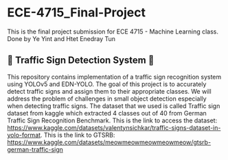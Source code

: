 # ECE-4715_Final-Project
This is the final project submission for ECE 4715 - Machine Learning class. Done by Ye Yint and Htet Enedray Tun
## 🚀 Traffic Sign Detection System 🎯

  This repository contains implementation of a traffic sign recognition system using YOLOv5 and EDN-YOLO. The goal of this project is to accurately detect traffic signs and assign them to their appropriate classes. We will address the problem of challenges in small object detection especially when detecting traffic signs. The dataset that we used is called Traffic sign dataset from kaggle which extracted 4 classes out of 40 from German Traffic Sign Recognition Benchmark. 
This is the link to access the dataset: https://www.kaggle.com/datasets/valentynsichkar/traffic-signs-dataset-in-yolo-format.
This is the link to GTSRB: https://www.kaggle.com/datasets/meowmeowmeowmeowmeow/gtsrb-german-traffic-sign
